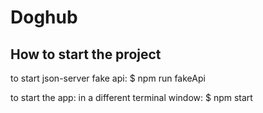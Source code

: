 # Doghub

## How to start the project
to start json-server fake api:
$ npm run fakeApi

to start the app:
in a different terminal window:
$ npm start